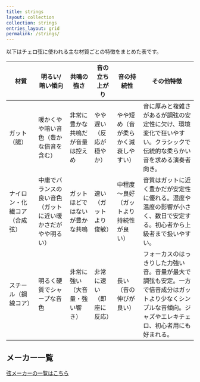 ```yaml
---
title: strings
layout: collection
collection: strings
entries_layout: grid
permalink: /strings/
---
```


以下はチェロ弦に使われる主な材質ごとの特徴をまとめた表です。

| **材質**         | **明るい/暗い傾向**                   | **共鳴の強さ**        | **音の立ち上がり**  | **音の持続性**           | **その他特徴**                                                                    |
| -------------- | ------------------------------ | ---------------- | ------------ | ------------------- | ---------------------------------------------------------------------------- |
| ガット（腸）         | 暖かくやや暗い音色（豊かな倍音を含む）            | 非常に豊かな共鳴だが音量は控えめ | やや遅い（反応が穏やか） | やや短め（音が柔らかく減衰しやすい）  | 音に厚みと複雑さがあるが調弦の安定性に欠け、環境変化で狂いやすい。クラシックで伝統的な柔らかい音を求める演奏者向き。                   |
| ナイロン・化繊コア（合成弦） | 中庸でバランスの良い音色（ガットに近い暖かさだがやや明るい） | ガットほどではないが豊かな共鳴  | 速い（ガットより俊敏）  | 中程度～良好（ガットより持続性が良い） | 音質はガットに近く豊かだが安定性に優れる。湿度や温度の影響が小さく、数日で安定する。初心者から上級者まで扱いやすい。                   |
| スチール（鋼線コア）     | 明るく硬質でシャープな音色                  | 非常に強い（大音量・強い響き）  | 非常に速い（即座に反応） | 長い（音の伸びが良い）         | フォーカスのはっきりした力強い音。音量が最大で調弦も安定。一方で倍音成分はガットより少なくシンプルな音傾向。ジャズやエレキチェロ、初心者用にも好まれる。 |


## メーカー一覧

[弦メーカーの一覧はこちら](./manufacturers/)
